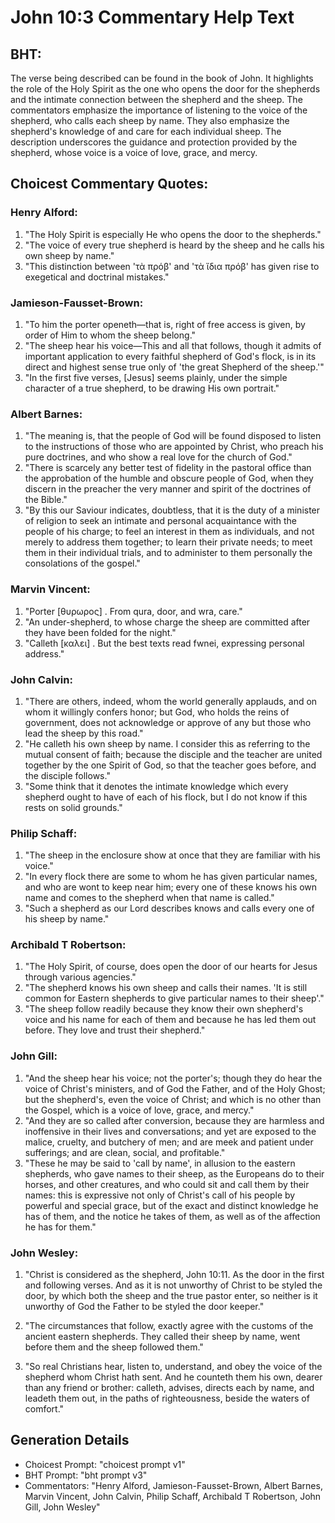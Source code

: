 # John 10:3 Commentary Help Text

## BHT:
The verse being described can be found in the book of John. It highlights the role of the Holy Spirit as the one who opens the door for the shepherds and the intimate connection between the shepherd and the sheep. The commentators emphasize the importance of listening to the voice of the shepherd, who calls each sheep by name. They also emphasize the shepherd's knowledge of and care for each individual sheep. The description underscores the guidance and protection provided by the shepherd, whose voice is a voice of love, grace, and mercy.

## Choicest Commentary Quotes:
### Henry Alford:
1. "The Holy Spirit is especially He who opens the door to the shepherds."
2. "The voice of every true shepherd is heard by the sheep and he calls his own sheep by name."
3. "This distinction between 'τὰ πρόβ' and 'τὰ ἴδια πρόβ' has given rise to exegetical and doctrinal mistakes."

### Jamieson-Fausset-Brown:
1. "To him the porter openeth—that is, right of free access is given, by order of Him to whom the sheep belong."
2. "The sheep hear his voice—This and all that follows, though it admits of important application to every faithful shepherd of God's flock, is in its direct and highest sense true only of 'the great Shepherd of the sheep.'"
3. "In the first five verses, [Jesus] seems plainly, under the simple character of a true shepherd, to be drawing His own portrait."

### Albert Barnes:
1. "The meaning is, that the people of God will be found disposed to listen to the instructions of those who are appointed by Christ, who preach his pure doctrines, and who show a real love for the church of God."
2. "There is scarcely any better test of fidelity in the pastoral office than the approbation of the humble and obscure people of God, when they discern in the preacher the very manner and spirit of the doctrines of the Bible."
3. "By this our Saviour indicates, doubtless, that it is the duty of a minister of religion to seek an intimate and personal acquaintance with the people of his charge; to feel an interest in them as individuals, and not merely to address them together; to learn their private needs; to meet them in their individual trials, and to administer to them personally the consolations of the gospel."

### Marvin Vincent:
1. "Porter [θυρωρος] . From qura, door, and wra, care." 
2. "An under-shepherd, to whose charge the sheep are committed after they have been folded for the night."
3. "Calleth [καλει] . But the best texts read fwnei, expressing personal address."

### John Calvin:
1. "There are others, indeed, whom the world generally applauds, and on whom it willingly confers honor; but God, who holds the reins of government, does not acknowledge or approve of any but those who lead the sheep by this road."
2. "He calleth his own sheep by name. I consider this as referring to the mutual consent of faith; because the disciple and the teacher are united together by the one Spirit of God, so that the teacher goes before, and the disciple follows."
3. "Some think that it denotes the intimate knowledge which every shepherd ought to have of each of his flock, but I do not know if this rests on solid grounds."

### Philip Schaff:
1. "The sheep in the enclosure show at once that they are familiar with his voice."
2. "In every flock there are some to whom he has given particular names, and who are wont to keep near him; every one of these knows his own name and comes to the shepherd when that name is called."
3. "Such a shepherd as our Lord describes knows and calls every one of his sheep by name."

### Archibald T Robertson:
1. "The Holy Spirit, of course, does open the door of our hearts for Jesus through various agencies." 
2. "The shepherd knows his own sheep and calls their names. 'It is still common for Eastern shepherds to give particular names to their sheep'." 
3. "The sheep follow readily because they know their own shepherd's voice and his name for each of them and because he has led them out before. They love and trust their shepherd."

### John Gill:
1. "And the sheep hear his voice; not the porter's; though they do hear the voice of Christ's ministers, and of God the Father, and of the Holy Ghost; but the shepherd's, even the voice of Christ; and which is no other than the Gospel, which is a voice of love, grace, and mercy."
2. "And they are so called after conversion, because they are harmless and inoffensive in their lives and conversations; and yet are exposed to the malice, cruelty, and butchery of men; and are meek and patient under sufferings; and are clean, social, and profitable."
3. "These he may be said to 'call by name', in allusion to the eastern shepherds, who gave names to their sheep, as the Europeans do to their horses, and other creatures, and who could sit and call them by their names: this is expressive not only of Christ's call of his people by powerful and special grace, but of the exact and distinct knowledge he has of them, and the notice he takes of them, as well as of the affection he has for them."

### John Wesley:
1. "Christ is considered as the shepherd, John 10:11. As the door in the first and following verses. And as it is not unworthy of Christ to be styled the door, by which both the sheep and the true pastor enter, so neither is it unworthy of God the Father to be styled the door keeper." 

2. "The circumstances that follow, exactly agree with the customs of the ancient eastern shepherds. They called their sheep by name, went before them and the sheep followed them." 

3. "So real Christians hear, listen to, understand, and obey the voice of the shepherd whom Christ hath sent. And he counteth them his own, dearer than any friend or brother: calleth, advises, directs each by name, and leadeth them out, in the paths of righteousness, beside the waters of comfort."


## Generation Details
- Choicest Prompt: "choicest prompt v1"
- BHT Prompt: "bht prompt v3"
- Commentators: "Henry Alford, Jamieson-Fausset-Brown, Albert Barnes, Marvin Vincent, John Calvin, Philip Schaff, Archibald T Robertson, John Gill, John Wesley"
